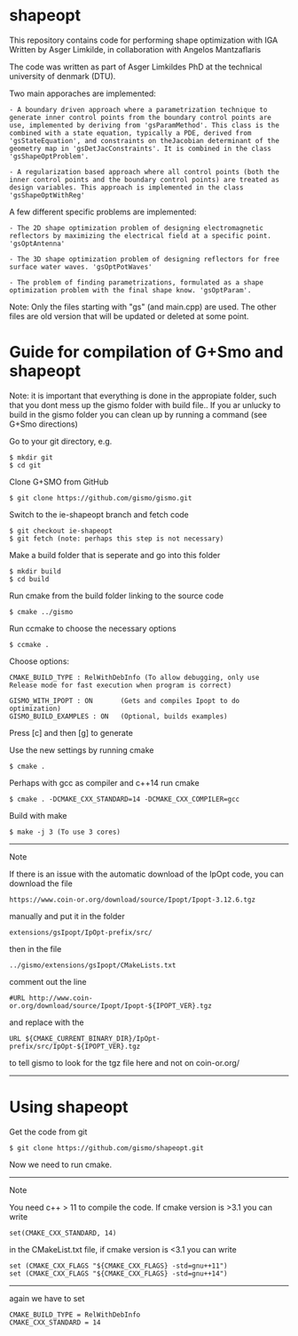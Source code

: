 # shapeopt

This repository contains code for performing shape optimization with IGA
Written by Asger Limkilde, in collaboration with Angelos Mantzaflaris

The code was written as part of Asger Limkildes PhD at the technical university of denmark (DTU).

Two main apporaches are implemented:

    - A boundary driven approach where a parametrization technique to generate inner control points from the boundary control points are use, implemented by deriving from 'gsParamMethod'. This class is the combined with a state equation, typically a PDE, derived from 'gsStateEquation', and constraints on theJacobian determinant of the geometry map in 'gsDetJacConstraints'. It is combined in the class 'gsShapeOptProblem'. 

    - A regularization based approach where all control points (both the inner control points and the boundary control points) are treated as design variables. This approach is implemented in the class 'gsShapeOptWithReg'

A few different specific problems are implemented:
    
    - The 2D shape optimization problem of designing electromagnetic reflectors by maximizing the electrical field at a specific point. 'gsOptAntenna'

    - The 3D shape optimization problem of designing reflectors for free surface water waves. 'gsOptPotWaves'

    - The problem of finding parametrizations, formulated as a shape optimization problem with the final shape know. 'gsOptParam'.


Note: Only the files starting with "gs" (and main.cpp) are used. The other files are old version that will be updated or deleted at some point.


# Guide for compilation of G+Smo and shapeopt

Note: it is important that everything is done in the appropiate folder, such that you dont mess up the gismo folder with build file.. If you ar unlucky to build in the gismo folder you can clean up by running a command (see G+Smo directions)

Go to your git directory, e.g.

	$ mkdir git
	$ cd git

Clone G+SMO from GitHub

	$ git clone https://github.com/gismo/gismo.git

Switch to the ie-shapeopt branch and fetch code

	$ git checkout ie-shapeopt
	$ git fetch (note: perhaps this step is not necessary)


Make a build folder that is seperate and go into this folder

	$ mkdir build
	$ cd build

Run cmake from the build folder linking to the source code

	$ cmake ../gismo

Run ccmake to choose the necessary options

	$ ccmake .

Choose options:

	CMAKE_BUILD_TYPE : RelWithDebInfo (To allow debugging, only use Release mode for fast execution when program is correct)

	GISMO_WITH_IPOPT : ON		(Gets and compiles Ipopt to do optimization)
	GISMO_BUILD_EXAMPLES : ON   (Optional, builds examples)

Press [c] and then [g] to generate

Use the new settings by running cmake

	$ cmake .

Perhaps with gcc as compiler and c++14 run cmake

	$ cmake . -DCMAKE_CXX_STANDARD=14 -DCMAKE_CXX_COMPILER=gcc

Build with make 

	$ make -j 3 (To use 3 cores)

-------------
Note 

If there is an issue with the automatic download of the IpOpt code, you can download the file 

  	https://www.coin-or.org/download/source/Ipopt/Ipopt-3.12.6.tgz

manually and put it in the folder

	extensions/gsIpopt/IpOpt-prefix/src/

then in the file 

	../gismo/extensions/gsIpopt/CMakeLists.txt

comment out the line

   	#URL http://www.coin-or.org/download/source/Ipopt/Ipopt-${IPOPT_VER}.tgz 

and replace with the

	URL ${CMAKE_CURRENT_BINARY_DIR}/IpOpt-prefix/src/IpOpt-${IPOPT_VER}.tgz

to tell gismo to look for the tgz file here and not on coin-or.org/

------------------

# Using shapeopt

Get the code from git

	$ git clone https://github.com/gismo/shapeopt.git

Now we need to run cmake.

-------------
Note

You need c++ > 11 to compile the code. If cmake version is >3.1 you can write 

	set(CMAKE_CXX_STANDARD, 14) 

in the CMakeList.txt file, if cmake version is <3.1 you can write
	
	set (CMAKE_CXX_FLAGS "${CMAKE_CXX_FLAGS} -std=gnu++11")
	set (CMAKE_CXX_FLAGS "${CMAKE_CXX_FLAGS} -std=gnu++14")

------------------

again we have to set 

	CMAKE_BUILD_TYPE = RelWithDebInfo
	CMAKE_CXX_STANDARD = 14


